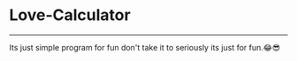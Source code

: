# Love-Calculator 
<hr>
Its just simple program for fun don't take it to seriously its just for fun.😂😎
